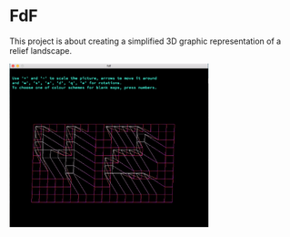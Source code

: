 # FdF
This project is about creating a simplified 3D graphic representation of a relief landscape.

<img align="center" src="https://github.com/akulaiev/FdF/blob/master/demo.png" width="350">

